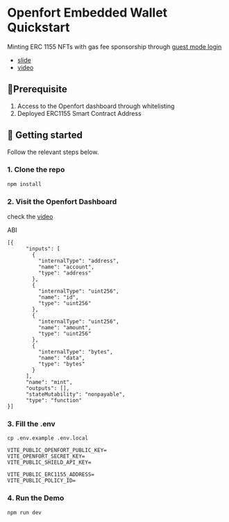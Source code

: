 

# Openfort Embedded Wallet Quickstart
Minting ERC 1155 NFTs with gas fee sponsorship through [guest mode login](https://www.openfort.xyz/docs/guides/javascript/auth/guest)

* [slide](https://lu.ma/7v3rwtv4?tk=UDLAJf)
* [video](https://www.youtube.com/watch?v=68EOquzJs6U)
##  🚦Prerequisite
1. Access to the Openfort dashboard through whitelisting
2. Deployed ERC1155 Smart Contract Address


## 🚀 Getting started
Follow the relevant steps below.


### 1. Clone the repo
```
npm install
```

### 2. Visit the Openfort Dashboard
check the [video](https://www.youtube.com/watch?v=68EOquzJs6U)

ABI
```
[{
      "inputs": [
        {
          "internalType": "address",
          "name": "account",
          "type": "address"
        },
        {
          "internalType": "uint256",
          "name": "id",
          "type": "uint256"
        },
        {
          "internalType": "uint256",
          "name": "amount",
          "type": "uint256"
        },
        {
          "internalType": "bytes",
          "name": "data",
          "type": "bytes"
        }
      ],
      "name": "mint",
      "outputs": [],
      "stateMutability": "nonpayable",
      "type": "function"
}]
```
### 3. Fill the .env
```
cp .env.example .env.local
```

```
VITE_PUBLIC_OPENFORT_PUBLIC_KEY=
VITE_OPENFORT_SECRET_KEY=
VITE_PUBLIC_SHIELD_API_KEY=

VITE_PUBLIC_ERC1155_ADDRESS=
VITE_PUBLIC_POLICY_ID=
```

### 4. Run the Demo
```
npm run dev
```

